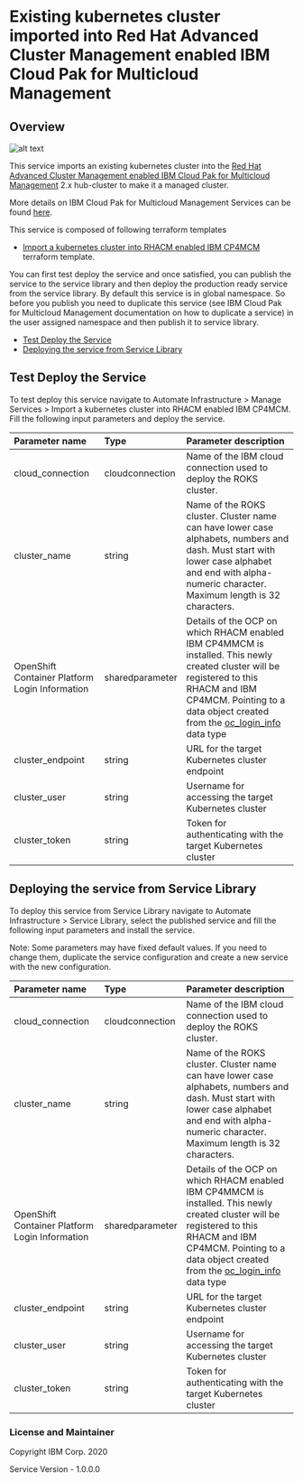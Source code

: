 # Existing kubernetes cluster imported into Red Hat Advanced Cluster Management enabled IBM Cloud Pak for Multicloud Management

## Overview
![alt text](./MCMonROKS.jpg)

This service imports an existing kubernetes cluster into the [Red Hat Advanced Cluster Management enabled IBM Cloud Pak for Multicloud Management](https://www.ibm.com/support/knowledgecenter/SSFC4F/product_welcome_cloud_pak.html) 2.x hub-cluster to make it a managed cluster.

More details on IBM Cloud Pak for Multicloud Management Services can be found [here](https://www.ibm.com/support/knowledgecenter/SSFC4F/product_welcome_cloud_pak.html).

This service is composed of following terraform templates

- [Import a kubernetes cluster into RHACM enabled IBM CP4MCM](https://github.com/IBM-CAMHub-Open/template_import_rhacm/tree/5.1.0/terraform12/other/mcm-klusterlet) terraform template.


You can first test deploy the service and once satisfied, you can publish the service to the service library and then deploy the production ready service from the service library. 
By default this service is in global namespace. So before you publish you need to duplicate this service (see IBM Cloud Pak for Multicloud Management documentation on how to duplicate a service) in the user assigned namespace and then publish it to service library.

* [Test Deploy the Service](#test-deploy-the-service)
* [Deploying the service from Service Library](#deploying-the-service-from-service-library)

## Test Deploy the Service

To test deploy this service navigate to Automate Infrastructure > Manage Services > Import a kubernetes cluster into RHACM enabled IBM CP4MCM. Fill the following input parameters and deploy the service.


| Parameter name                  | Type            | Parameter description |
| :---                            | :---            | :---        |
| cloud_connection                | cloudconnection | Name of the IBM cloud connection used to deploy the ROKS cluster. |
| cluster_name                    | string          | Name of the ROKS cluster. Cluster name can have lower case alphabets, numbers and dash. Must start with lower case alphabet and end with alpha-numeric character. Maximum length is 32 characters. |
| OpenShift Container Platform Login Information     | sharedparameter | Details of the OCP on which RHACM enabled IBM CP4MMCM is installed. This newly created cluster will be registered to this RHACM and IBM CP4MCM. Pointing to a data object created from the [oc_login_info](https://github.com/IBM-CAMHub-Open/template_import_rhacm/blob/5.1.0/terraform12/datatypes/ocp.json) data type| |
| cluster_endpoint                | string | URL for the target Kubernetes cluster endpoint |
| cluster_user                    | string | Username for accessing the target Kubernetes cluster |
| cluster_token                   | string | Token for authenticating with the target Kubernetes cluster |

## Deploying the service from Service Library

To deploy this service from Service Library navigate to Automate Infrastructure > Service Library, select the published service and fill the following input parameters and install the service.

Note: Some parameters may have fixed default values. If you need to change them, duplicate the service configuration and create a new service with the new configuration. 

| Parameter name                  | Type            | Parameter description |
| :---                            | :---            | :---        |
| cloud_connection                | cloudconnection | Name of the IBM cloud connection used to deploy the ROKS cluster. |
| cluster_name                    | string          | Name of the ROKS cluster. Cluster name can have lower case alphabets, numbers and dash. Must start with lower case alphabet and end with alpha-numeric character. Maximum length is 32 characters. |
| OpenShift Container Platform Login Information     | sharedparameter | Details of the OCP on which RHACM enabled IBM CP4MMCM is installed. This newly created cluster will be registered to this RHACM and IBM CP4MCM. Pointing to a data object created from the [oc_login_info](https://github.com/IBM-CAMHub-Open/template_import_rhacm/blob/5.1.0/terraform12/datatypes/ocp.json) data type| |
| cluster_endpoint                | string | URL for the target Kubernetes cluster endpoint |
| cluster_user                    | string | Username for accessing the target Kubernetes cluster |
| cluster_token                   | string | Token for authenticating with the target Kubernetes cluster |

### License and Maintainer

Copyright IBM Corp. 2020

Service Version - 1.0.0.0
 